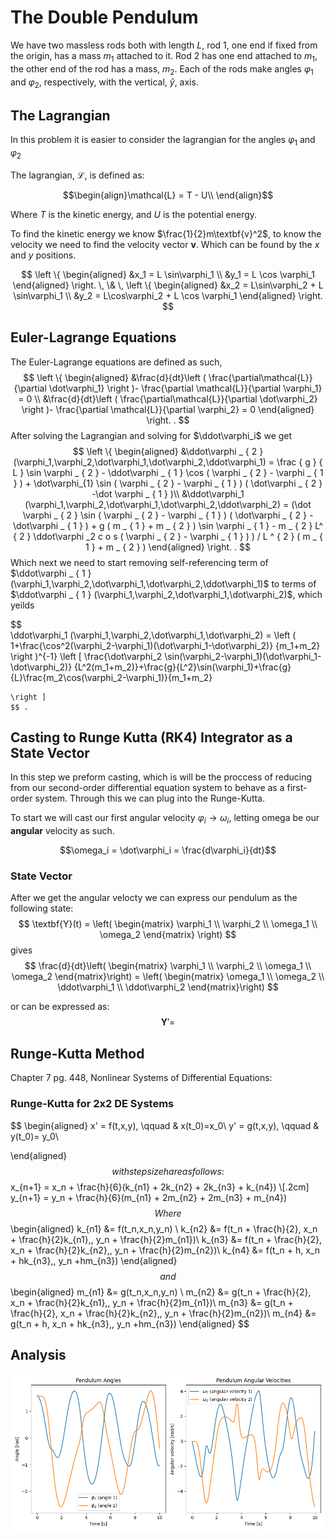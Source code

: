 # **The Double Pendulum**
We have two massless rods both with length $L$, rod 1, one end if fixed from the origin, has a mass $m_1$ attached to it. Rod 2 has one end attached to $m_1$, the other end of the rod has a mass, $m_2$. Each of the rods make angles $\varphi_1$ and $\varphi_2$, respectively,  with the vertical, $\hat y$, axis.

## **The Lagrangian**
In this problem it is easier to consider the lagrangian for the angles $\varphi_1$ and $\varphi_2$

The lagrangian, $\mathcal{L}$, is defined as:

$$\begin{align}\mathcal{L} = T - U\\
 \end{align}$$

Where $T$ is the kinetic energy, and $U$ is the potential energy.

To find the kinetic energy we know $\frac{1}{2}m\textbf{v}^2$, to know the velocity we need to find the velocity vector $\textbf{v}$. Which can be found by the $x$ and $y$ positions.

$$
     \left \{ 
        \begin{aligned}
        &x_1 = L \sin\varphi_1 \\
        &y_1 = L \cos \varphi_1
        \end{aligned}
    \right. \, \& \,
    \left \{ 
        \begin{aligned}
        &x_2 = L\sin\varphi_2 + L \sin\varphi_1 \\
        &y_2 = L\cos\varphi_2 + L \cos \varphi_1
        \end{aligned}
    \right. 
$$


## Euler-Lagrange Equations
The Euler-Lagrange equations are defined as such,
$$
    \left \{ 
        \begin{aligned}
        &\frac{d}{dt}\left ( \frac{\partial\mathcal{L}}{\partial \dot\varphi_1} \right )- \frac{\partial \mathcal{L}}{\partial \varphi_1} = 0 \\
        &\frac{d}{dt}\left ( \frac{\partial\mathcal{L}}{\partial \dot\varphi_2} \right )- \frac{\partial \mathcal{L}}{\partial \varphi_2} = 0 
        \end{aligned}
    \right. .
$$
After solving the Lagrangian and solving for $\ddot\varphi_i$ we get 
$$
    \left \{ 
        \begin{aligned}
        &\ddot\varphi _ { 2 } (\varphi_1,\varphi_2,\dot\varphi_1,\dot\varphi_2,\ddot\varphi_1) = \frac { g } { L } \sin \varphi _ { 2 } - \ddot\varphi _ { 1 } \cos ( \varphi _ { 2 } - \varphi _ { 1 } ) + \dot\varphi_{1} \sin ( \varphi _ { 2 } - \varphi _ { 1 } ) ( \dot\varphi _ { 2 } -\dot \varphi _ { 1 } )\\ 
        &\ddot\varphi_1 (\varphi_1,\varphi_2,\dot\varphi_1,\dot\varphi_2,\ddot\varphi_2) = (\dot \varphi _ { 2 }  \sin ( \varphi _ { 2 } - \varphi _ { 1 } ) ( \dot\varphi _ { 2 } - \dot\varphi _ { 1 } ) + g ( m _ { 1 } + m _ { 2 } ) \sin \varphi _ { 1 } - m _ { 2 } L^ { 2 } \ddot\varphi _2 c o s ( \varphi _ { 2 } - \varphi _ { 1 } ) ) / L ^ { 2 } ( m _ { 1 } + m _ { 2 } )
        \end{aligned}
    \right. .
$$
Which next we need to start removing self-referencing term of $\ddot\varphi _ { 1 } (\varphi_1,\varphi_2,\dot\varphi_1,\dot\varphi_2,\ddot\varphi_1)$ to terms of $\ddot\varphi _ { 1 } (\varphi_1,\varphi_2,\dot\varphi_1,\dot\varphi_2)$, which yeilds

$$  
    \ddot\varphi_1 (\varphi_1,\varphi_2,\dot\varphi_1,\dot\varphi_2) = 
    \left (
    1+\frac{\cos^2(\varphi_2-\varphi_1)(\dot\varphi_1-\dot\varphi_2)}
    {m_1+m_2}
    \right )^{-1}
    \left [
        \frac{\dot\varphi_2 \sin(\varphi_2-\varphi_1)(\dot\varphi_1-\dot\varphi_2)}
        {L^2(m_1+m_2)}+\frac{g}{L^2}\sin(\varphi_1)+\frac{g}{L}\frac{m_2\cos(\varphi_2-\varphi_1)}{m_1+m_2}

    \right ]
    $$ .

## Casting to Runge Kutta (RK4) Integrator as a State Vector
In this step we preform casting, which is will be the proccess of reducing from our second-order differential equation system to behave as a first-order system. Through this we can plug into the Runge-Kutta.

To start we will cast our first angular velocity $\varphi_i \rightarrow \omega_i$, letting omega be our **angular** velocity as such.

$$\omega_i = \dot\varphi_i = \frac{d\varphi_i}{dt}$$

### State Vector
After we get the angular velocty we can express our pendulum as the following state:
$$
\textbf{Y}(t) = \left( \begin{matrix} \varphi_1 \\ \varphi_2 \\ \omega_1 \\ \omega_2  \end{matrix} \right)
$$
gives 
$$
\frac{d}{dt}\left( \begin{matrix} \varphi_1 \\ \varphi_2 \\ \omega_1 \\ \omega_2  \end{matrix}\right)
= \left( \begin{matrix} \omega_1 \\ \omega_2  \\ \ddot\varphi_1 \\ \ddot\varphi_2 \end{matrix}\right)
$$

or can be expressed as:
$$\textbf{Y}' = $$

## Runge-Kutta Method
Chapter 7 pg. 448, Nonlinear Systems of Differential Equations:
### Runge-Kutta for 2x2 DE Systems
$$
\begin{aligned}
x' = f(t,x,y), \qquad & x(t_0)=x_0\\
y' = g(t,x,y), \qquad & y(t_0)= y_0\\

\end{aligned}
$$
with step size h are as follows:
$$
x_{n+1} = x_n + \frac{h}{6}(k_{n1} + 2k_{n2} + 2k_{n3} + k_{n4}) \\[.2cm]
y_{n+1} = y_n + \frac{h}{6}(m_{n1} + 2m_{n2} + 2m_{n3} + m_{n4})
$$
Where 
$$
    \begin{aligned}
    k_{n1} &= f(t_n,x_n,y_n) \\
    k_{n2} &= f(t_n + \frac{h}{2}, x_n + \frac{h}{2}k_{n1},\, y_n + \frac{h}{2}m_{n1})\\
    k_{n3} &= f(t_n + \frac{h}{2}, x_n + \frac{h}{2}k_{n2},\, y_n + \frac{h}{2}m_{n2})\\
    k_{n4} &= f(t_n + h, x_n + hk_{n3},\, y_n +hm_{n3})
    \end{aligned}
$$
and
$$
    \begin{aligned}
    m_{n1} &= g(t_n,x_n,y_n) \\
    m_{n2} &= g(t_n + \frac{h}{2}, x_n + \frac{h}{2}k_{n1},\, y_n + \frac{h}{2}m_{n1})\\
    m_{n3} &= g(t_n + \frac{h}{2}, x_n + \frac{h}{2}k_{n2},\, y_n + \frac{h}{2}m_{n2})\\
    m_{n4} &= g(t_n + h, x_n + hk_{n3},\, y_n +hm_{n3})
    \end{aligned}
$$

## Analysis
![Graph](dp_graph.png)
